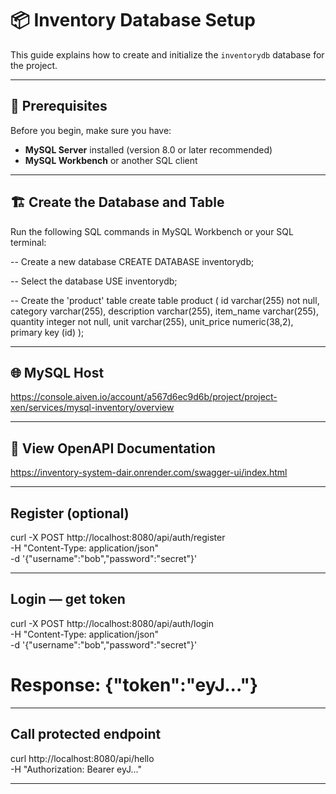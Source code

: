 # 📦 Inventory Database Setup

This guide explains how to create and initialize the `inventorydb` database for the project.

---

## 🧰 Prerequisites

Before you begin, make sure you have:
- **MySQL Server** installed (version 8.0 or later recommended)
- **MySQL Workbench** or another SQL client

---

## 🏗️ Create the Database and Table

Run the following SQL commands in MySQL Workbench or your SQL terminal:

-- Create a new database
CREATE DATABASE inventorydb;

-- Select the database
USE inventorydb;

-- Create the 'product' table
create table product (
    id varchar(255) not null,
    category varchar(255),
    description varchar(255),
    item_name varchar(255),
    quantity integer not null,
    unit varchar(255),
    unit_price numeric(38,2),
    primary key (id)
);

---

## 🌐 MySQL Host
https://console.aiven.io/account/a567d6ec9d6b/project/project-xen/services/mysql-inventory/overview

---

## 📖 View OpenAPI Documentation
https://inventory-system-dair.onrender.com/swagger-ui/index.html

---

## Register (optional)

curl -X POST http://localhost:8080/api/auth/register \
-H "Content-Type: application/json" \
-d '{"username":"bob","password":"secret"}'

---

## Login — get token

curl -X POST http://localhost:8080/api/auth/login \
-H "Content-Type: application/json" \
-d '{"username":"bob","password":"secret"}'
# Response: {"token":"eyJ..."}

---

## Call protected endpoint

curl http://localhost:8080/api/hello \
-H "Authorization: Bearer eyJ..." 

---